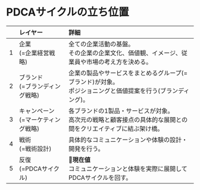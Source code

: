 # PDCAサイクルの立ち位置

|| **レイヤー** | **詳細** |
|:-----|:-----|:-----|
|1|企業<br>(=企業経営戦略)|全ての企業活動の基盤。<br>その企業の企業文化、価値観、イメージ、従業員や市場の考え方を決める。|
|2|ブランド<br>(=ブランディング戦略)|企業の製品やサービスをまとめるグループ(=ブランド)が対象。<br>ポジショニングと価値提案を行う(ブランディング)。|
|3|キャンペーン<br>(=マーケティング戦略)|各ブランドの1製品・サービスが対象。<br>高次元の戦略と顧客接点の具体的な展開との間をクリエイティブに結ぶ架け橋。|
|4|戦術<br>(=戦術設計)|具体的なコミュニケーションや体験の設計・開発を行う。|
|5|反復<br>(=PDCAサイクル)|:red_circle:**現在値**<br>コミュニケーションと体験を実際に展開してPDCAサイクルを回す。|
